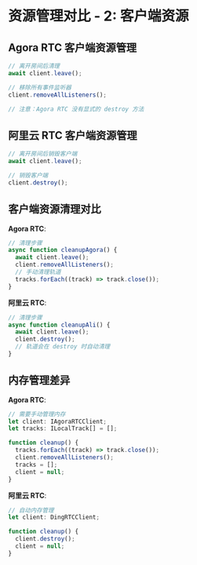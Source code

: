 # 资源管理对比 - 2: 客户端资源

## Agora RTC 客户端资源管理

```typescript
// 离开房间后清理
await client.leave();

// 移除所有事件监听器
client.removeAllListeners();

// 注意：Agora RTC 没有显式的 destroy 方法
```

## 阿里云 RTC 客户端资源管理

```typescript
// 离开房间后销毁客户端
await client.leave();

// 销毁客户端
client.destroy();
```

## 客户端资源清理对比

**Agora RTC**:

```typescript
// 清理步骤
async function cleanupAgora() {
  await client.leave();
  client.removeAllListeners();
  // 手动清理轨道
  tracks.forEach((track) => track.close());
}
```

**阿里云 RTC**:

```typescript
// 清理步骤
async function cleanupAli() {
  await client.leave();
  client.destroy();
  // 轨道会在 destroy 时自动清理
}
```

## 内存管理差异

**Agora RTC**:

```typescript
// 需要手动管理内存
let client: IAgoraRTCClient;
let tracks: ILocalTrack[] = [];

function cleanup() {
  tracks.forEach((track) => track.close());
  client.removeAllListeners();
  tracks = [];
  client = null;
}
```

**阿里云 RTC**:

```typescript
// 自动内存管理
let client: DingRTCClient;

function cleanup() {
  client.destroy();
  client = null;
}
```
